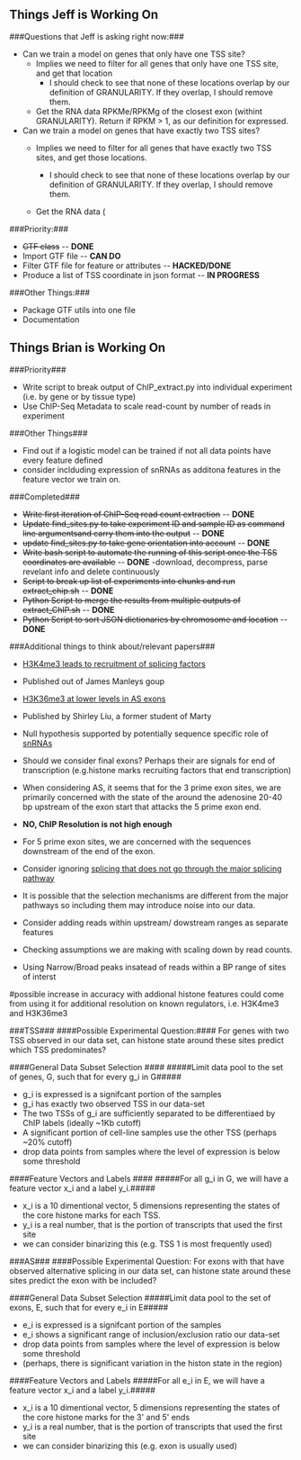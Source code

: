 Things Jeff is Working On
-------------------------

###Questions that Jeff is asking right now:###
* Can we train a model on genes that only have one TSS site?
    * Implies we need to filter for all genes that only have one TSS site, and get that location
        * I should check to see that none of these locations overlap by our definition of GRANULARITY. If they overlap, I should remove them.
    * Get the RNA data RPKMe/RPKMg of the closest exon (withint GRANULARITY). Return if RPKM > 1, as our definition for expressed.
* Can we train a model on genes that have exactly two TSS sites?
    * Implies we need to filter for all genes that have exactly two TSS sites, and get those locations.
        * I should check to see that none of these locations overlap by our definition of GRANULARITY. If they overlap, I should remove them.
   
    * Get the RNA data (


###Priority:###
* ~~GTF class~~ -- **DONE**
* Import GTF file -- **CAN DO**
* Filter GTF file for feature or attributes -- **HACKED/DONE**
* Produce a list of TSS coordinate in json format -- **IN PROGRESS**

###Other Things:###
* Package GTF utils into one file
* Documentation

Things Brian is Working On
--------------------------

###Priority###
* Write script to break output of ChIP\_extract.py into individual experiment (i.e. by gene or by tissue type)
* Use ChIP-Seq Metadata to scale read-count by number of reads in experiment


###Other Things###
* Find out if a logistic model can be trained if not all data points have every feature defined
* consider inclduding expression of snRNAs as additona features in the feature vector we train on.

###Completed###
* ~~Write first iteration of ChIP-Seq read count extraction~~ -- **DONE**
* ~~Update find\_sites.py to take experiment ID and sample ID as command line argumentsand carry them into the output~~ -- **DONE**
* ~~update find\_sites.py to take gene orientation into account~~ -- **DONE**
* ~~Write bash script to automate the running of this script once the TSS coordinates are available~~ -- **DONE**
        -download, decompress, parse revelant info and delete continuously
* ~~Script to break up list of experiments into chunks and run extract\_chip.sh~~ -- **DONE**
* ~~Python Script to merge the results from multiple outputs of extract\_ChIP.sh~~ -- **DONE**
* ~~Python Script to sort JSON dictionaries by chromosome and location~~ -- **DONE**

###Additional things to think about/relevant papers###
* [H3K4me3 leads to recruitment of splicing factors](http://www.ncbi.nlm.nih.gov/pmc/articles/PMC2276655/pdf/nihms35172.pdf)
 * Published out of James Manleys goup

* [H3K36me3 at lower levels in AS exons](http://liulab.dfci.harvard.edu/publications/Kolasinska\_H3K36me3\_NatGen\_2009.pdf)
 * Published by Shirley Liu, a former student of Marty

* Null hypothesis supported by potentially sequence specific role of [snRNAs](http://en.wikipedia.org/wiki/Small\_nuclear\_RNA)
 
* Should we consider final exons? Perhaps their are signals for end of transcription (e.g.histone marks recruiting factors that end transcription)

* When considering AS, it seems that for the 3 prime exon sites, we are primarily concerned with the state of the around the adenosine 20-40 bp upstream of the exon start that attacks the 5 prime exon end.
 * **NO, ChIP Resolution is not high enough**

* For 5 prime exon sites, we are concerned with the sequences downstream of the end of the exon.

* Consider ignoring [splicing that does not go through the major splicing pathway](http://en.wikipedia.org/wiki/Minor_spliceosome)
 * It is possible that the selection mechanisms are different from the major pathways so including them may introduce noise into our data.

* Consider adding reads within upstream/ dowstream ranges as separate features

* Checking assumptions we are making with scaling down by read counts. 
* Using Narrow/Broad peaks insatead of reads within a BP range of sites of interst


#possible increase in accuracy with addional histone features could come from using it for additional resolution on known regulators, i.e. H3K4me3 and H3K36me3

###TSS###
####Possible Experimental Question:####
For genes with two TSS observed in our data set, can histone state around these sites predict which TSS predominates?

####General Data Subset Selection ####
#####Limit data pool to the set of genes, G, such that for every g\_i in G#####
* g\_i is expressed is a signifcant portion of the samples
* g\_i has exactly two observed TSS in our data-set
* The two TSSs of g\_i are sufficiently separated to be differentiaed by ChIP labels (ideally ~1Kb cutoff)
* A significant portion of cell-line samples use the other TSS (perhaps ~20% cutoff)
 * drop data points from samples where the level of expression is below some threshold

####Feature Vectors and Labels ####
#####For all g\_i in G, we will have a feature vector x\_i and a label y\_i.#####
* x\_i is a 10 dimentional vector, 5 dimensions representing the states of the core histone marks for each TSS.
* y\_i is a real number, that is the portion of transcripts that used the first site 
 * we can consider binarizing this (e.g. TSS 1 is most frequently used)

###AS###
####Possible Experimental Question:
For exons with that have observed alternative splicing in our data set, can histone state around these sites predict the exon with be included?

####General Data Subset Selection
#####Limit data pool to the set of exons, E, such that for every e\_i in E#####
* e\_i is expressed is a signifcant portion of the samples
* e\_i shows a significant range of inclusion/exclusion ratio our data-set
 * drop data points from samples where the level of expression is below some threshold
* (perhaps, there is significant variation in the histon state in the region)

####Feature Vectors and Labels
#####For all e\_i in E, we will have a feature vector x\_i and a label y\_i.#####
* x\_i is a 10 dimentional vector, 5 dimensions representing the states of the core histone marks for the 3' and 5' ends
* y\_i is a real number, that is the portion of transcripts that used the first site 
 * we can consider binarizing this (e.g. exon is usually used)


